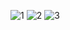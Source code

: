 ![1](https://user-images.githubusercontent.com/116512615/208307452-6c994af2-ef4e-4e7e-bc97-9f747cc499d7.gif)
![2](https://user-images.githubusercontent.com/116512615/208307456-35d0cd42-7b60-4933-91bb-84869dc3d365.gif)
![3](https://user-images.githubusercontent.com/116512615/208307461-b1826a5c-a749-4cd1-99af-b75a3207f564.gif)
